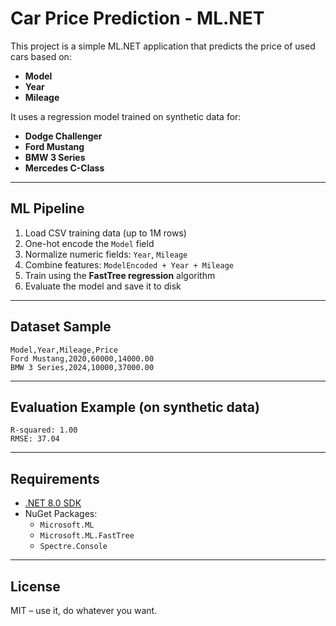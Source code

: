 # Car Price Prediction - ML.NET

This project is a simple ML.NET application that predicts the price of used cars based on:

- **Model**
- **Year**
- **Mileage**

It uses a regression model trained on synthetic data for:
- **Dodge Challenger**
- **Ford Mustang**
- **BMW 3 Series**
- **Mercedes C-Class**

---

## ML Pipeline

1. Load CSV training data (up to 1M rows)
2. One-hot encode the `Model` field
3. Normalize numeric fields: `Year`, `Mileage`
4. Combine features: `ModelEncoded + Year + Mileage`
5. Train using the **FastTree regression** algorithm
6. Evaluate the model and save it to disk

---

## Dataset Sample

```csv
Model,Year,Mileage,Price
Ford Mustang,2020,60000,14000.00
BMW 3 Series,2024,10000,37000.00
```

---

## Evaluation Example (on synthetic data)

```
R-squared: 1.00
RMSE: 37.04
```

---

## Requirements

- [.NET 8.0 SDK](https://dotnet.microsoft.com/)
- NuGet Packages:
  - `Microsoft.ML`
  - `Microsoft.ML.FastTree`
  - `Spectre.Console`

---

## License

MIT – use it, do whatever you want.
